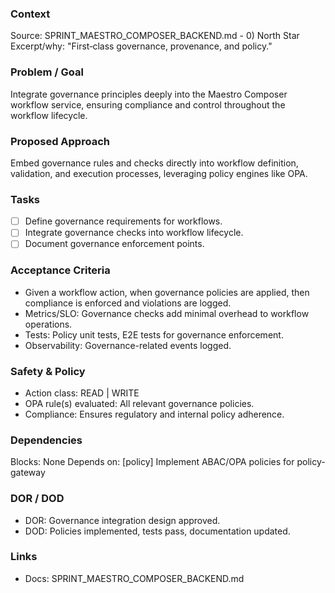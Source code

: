 ### Context

Source: SPRINT_MAESTRO_COMPOSER_BACKEND.md - 0) North Star
Excerpt/why: "First‑class governance, provenance, and policy."

### Problem / Goal

Integrate governance principles deeply into the Maestro Composer workflow service, ensuring compliance and control throughout the workflow lifecycle.

### Proposed Approach

Embed governance rules and checks directly into workflow definition, validation, and execution processes, leveraging policy engines like OPA.

### Tasks

- [ ] Define governance requirements for workflows.
- [ ] Integrate governance checks into workflow lifecycle.
- [ ] Document governance enforcement points.

### Acceptance Criteria

- Given a workflow action, when governance policies are applied, then compliance is enforced and violations are logged.
- Metrics/SLO: Governance checks add minimal overhead to workflow operations.
- Tests: Policy unit tests, E2E tests for governance enforcement.
- Observability: Governance-related events logged.

### Safety & Policy

- Action class: READ | WRITE
- OPA rule(s) evaluated: All relevant governance policies.
- Compliance: Ensures regulatory and internal policy adherence.

### Dependencies

Blocks: None
Depends on: [policy] Implement ABAC/OPA policies for policy-gateway

### DOR / DOD

- DOR: Governance integration design approved.
- DOD: Policies implemented, tests pass, documentation updated.

### Links

- Docs: SPRINT_MAESTRO_COMPOSER_BACKEND.md

